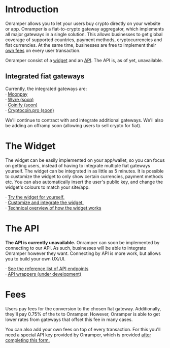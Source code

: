 # Introduction
Onramper allows you to let your users buy crypto directly on your website or app. Onramper is a fiat-to-crypto gateway aggregator, which implements all major gateways in a single solution. This allows businesses to get global coverage of supported countries, payment methods, cryptocurrencies and fiat currencies. At the same time, businesses are free to implement their [own fees](#fees) on every user transaction.

Onramper consist of a [widget](#the-widget) and an [API](#the-api). The API is, as of yet, unavailable. 

## Integrated fiat gateways
Currently, the integrated gateways are:  
· [Moonpay](https://moonpay.io)  
· [Wyre (soon)](https://sendwyre.com)  
· [Coinify (soon)](https://www.cryptocoin.pro/)  
· [Cryptocoin.pro (soon)](https://cryptocoin.pro)

We'll continue to contract with and integrate additional gateways. We'll also be adding an offramp soon (allowing users to sell crypto for fiat).


# The Widget
The widget can be easily implemented on your app/wallet, so you can focus on getting users, instead of having to integrate multiple fiat gateways yourself. The widget can be integrated in as little as 5 minutes. It is possible to customize the widget to only show certain currencies, payment methods etc. You can also automatically insert the user's public key, and change the widget's colours to match your site/app.

· [Try the widget for yourself.](https://widget.onramper.com)  
· [Customize and integrate the widget.](https://docs.onramper.dev/widget/)   
· [Technical overview of how the widget works](https://docs.onramper.dev/readmewidget/)

# The API
**The API is currently unavailable.**
Onramper can soon be implemented by connecting to our API. As such, businesses will be able to integrate Onramper however they want. Connecting by API is more work, but allows you to build your own UX/UI.

· [See the reference list of API endpoints](https://docs.onramper.dev/API-Reference/)  
· [API wrappers (under development)](https://docs.onramper.dev/apicontext/)

# Fees
Users pay fees for the conversion to the chosen fiat gateway. Additionally, they'll pay 0.75% of the tx to Onramper. However, Onramper is able to get lower rates from gateways that offset this fee in many cases. 

You can also add your own fees on top of every transaction. For this you'll need a special API key provided by Onramper, which is provided [after completing this form.](https://forms.gle/9SQXhhyxHFZvBJ7J6)  
